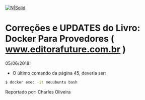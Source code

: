 [![N|Solid](http://www.nexthop.net.br/static/images/logo.png)](http://www.nexthop.net.br)

# Correções e UPDATES do Livro: Docker Para Provedores ( www.editorafuture.com.br )


05/06/2018:
- O último comando da página 45, deveria ser: 
```sh
$ docker exec -it meuubuntu bash
```
Reportado por: Charles Oliveira
